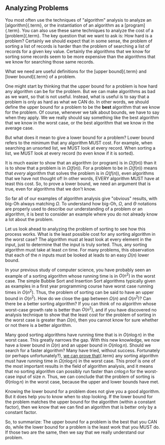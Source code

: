 
## Analyzing Problems

You most often use the techniques of "algorithm" analysis to analyze
an [algorithm]{.term}, or the instantiation of
an algorithm as a [program]{.term}. You can also
use these same techniques to analyze the cost of a
[problem]{.term}. The key question that we want
to ask is: How hard is a problem? Certainly we should expect that in
some sense, the problem of sorting a list of records is harder than the
problem of searching a list of records for a given key value. Certainly
the algorithms that we know for sorting some records seem to be more
expensive than the algorithms that we know for searching those same
records.

What we need are useful definitions for the
[upper bound]{.term} and
[lower bound]{.term} of a problem.

One might start by thinking that the upper bound for a problem is how
hard any algorithm can be for the problem. But we can make algorithms as
bad as we want, so that is not useful. Instead, what is useful is to say
that a problem is only as hard as what we CAN do. In other words, we
should define the upper bound for a problem to be the **best** algorithm
that we know for the problem. Of course, whenever we talk about bounds,
we have to say when they apply. We we really should say something like
the best algorithm that we know in the worst case, or the best algorithm
that we know in the average case.

But what does it mean to give a lower bound for a problem? Lower bound
refers to the minimum that any algorithm MUST cost. For example, when
searching an unsorted list, we MUST look at every record. When sorting a
list, we MUST look at every record (to even know if it is sorted).

It is much easier to show that an algorithm (or program) is in
$\Omega(f(n))$ than it is to show that a problem is in $\Omega(f(n))$.
For a problem to be in $\Omega(f(n))$ means that *every* algorithm that
solves the problem is in $\Omega(f(n))$, even algorithms that we have
not thought of! In other words, EVERY algorithm MUST have at least this
cost. So, to prove a lower bound, we need an argument that is true, even
for algorithms that we don't know.

So far all of our examples of algorithm analysis give "obvious"
results, with big-Oh always matching $\Omega$. To understand how big-Oh,
$\Omega$, and $\Theta$ notations are properly used to describe our
understanding of a problem or an algorithm, it is best to consider an
example where you do not already know a lot about the problem.

Let us look ahead to analyzing the problem of sorting to see how this
process works. What is the least possible cost for any sorting algorithm
in the worst case? The algorithm must at least look at every element in
the input, just to determine that the input is truly sorted. Thus, any
sorting algorithm must take at least $cn$ time. For many problems, this
observation that each of the $n$ inputs must be looked at leads to an
easy $\Omega(n)$ lower bound.

In your previous study of computer science, you have probably seen an
example of a sorting algorithm whose running time is in $O(n^2)$ in the
worst case. The simple Bubble Sort and Insertion Sort algorithms
typically given as examples in a first year programming course have
worst case running times in $O(n^2)$. Thus, the problem of sorting can
be said to have an upper bound in $O(n^2)$. How do we close the gap
between $\Omega(n)$ and $O(n^2)$? Can there be a better sorting
algorithm? If you can think of no algorithm whose worst-case growth rate
is better than $O(n^2)$, and if you have discovered no analysis
technique to show that the least cost for the problem of sorting in the
worst case is greater than $\Omega(n)$, then you cannot know for sure
whether or not there is a better algorithm.

Many good sorting algorithms have running time that is in $O(n \log n)$
in the worst case. This greatly narrows the gap. With this new
knowledge, we now have a lower bound in $\Omega(n)$ and an upper bound
in $O(n \log n)$. Should we search for a faster algorithm? Many have
tried, without success. Fortunately (or perhaps unfortunately?),
[we can prove that](#sorting-lower-bound){.term} 
any sorting algorithm must have running time in
$\Omega(n \log n)$ in the worst case. This proof is one of the most
important results in the field of algorithm analysis, and it means that
no sorting algorithm can possibly run faster than $c n \log n$ for the
worst-case input of size $n$. Thus, we can conclude that the problem of
sorting is $\Theta(n \log n)$ in the worst case, because the upper and
lower bounds have met.

Knowing the lower bound for a problem does not give you a good
algorithm. But it does help you to know when to stop looking. If the
lower bound for the problem matches the upper bound for the algorithm
(within a constant factor), then we know that we can find an algorithm
that is better only by a constant factor.

So, to summarize: The upper bound for a problem is the best that you CAN
do, while the lower bound for a problem is the least work that you MUST
do. If those two are the same, then we say that we really understand our
problem.

